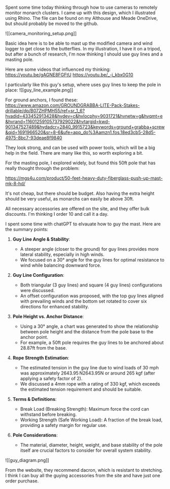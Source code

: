 
Spent some time today thinking through how to use cameras to remotely monitor monarch clusters.
I came up with this design, which I illustrated using Rhino. The file can be found on my Althouse and Meade OneDrive, but should probably be moved to the github. 

![[camera_monitoring_setup.png]]

Basic idea here is to be able to mast up the modified camera and wind logger to get close to the butterflies. In my illustration, I have it on a tripod, but after a bunch of research, I'm now thinking I should use guy lines and a masting pole. 

Here are some videos that influenced my thinking:
https://youtu.be/gAGNE8FGFtU
https://youtu.be/_-j_kbx0G10

I particularly like this guy's setup, where uses guy lines to keep the pole in place:
![[guy_line_example.png]]

For ground anchors, I found these:
https://www.amazon.com/GROUNDGRABBA-LITE-Pack-Stakes-drillable/dp/B07ZHPMH55/ref=sr_1_6?hvadid=433452913428&hvdev=c&hvlocphy=9031721&hvnetw=g&hvqmt=e&hvrand=11601259105737929022&hvtargid=kwd-901347527489&hydadcr=2840_9915723&keywords=ground+grabba+screw&qid=1691966520&sr=8-6&ufe=app_do%3Aamzn1.fos.18ed3cb5-28d5-4975-8bc7-93deae8f9840

They look strong, and can be used with power tools, which will be a big help in the field. There are many like this, so worth exploring a bit. 

For the masting pole, I explored widely, but found this 50ft pole that has really thought through the problem:

 https://mgs4u.com/product/50-feet-heavy-duty-fiberglass-push-up-mast-mk-8-hd/

It's not cheap, but there should be budget. Also having the extra height should be very useful, as monarchs can easily be above 30ft. 

All necessary accessories are offered on the site, and they offer bulk discounts. I'm thinking I order 10 and call it a day. 

I spent some time with chatGPT to elvauate how to guy the mast. Here are the summary points:
1. **Guy Line Angle & Stability**:
    
    - A steeper angle (closer to the ground) for guy lines provides more lateral stability, especially in high winds.
    - We focused on a 30° angle for the guy lines for optimal resistance to wind while balancing downward force.
2. **Guy Line Configuration**:
    
    - Both triangular (3 guy lines) and square (4 guy lines) configurations were discussed.
    - An offset configuration was proposed, with the top guy lines aligned with prevailing winds and the bottom set rotated to cover six directions for enhanced stability.
3. **Pole Height vs. Anchor Distance**:
    
    - Using a 30° angle, a chart was generated to show the relationship between pole height and the distance from the pole base to the anchor point.
    - For example, a 50ft pole requires the guy lines to be anchored about 28.87ft from the base.
4. **Rope Strength Estimation**:
    
    - The estimated tension in the guy line due to wind loads of 30 mph was approximately 2643.95 N2643.95N or around 265 kgf (after applying a safety factor of 2).
    - We discussed a 4mm rope with a rating of 330 kgf, which exceeds the estimated tension requirement and should be suitable.
5. **Terms & Definitions**:
    
    - Break Load (Breaking Strength): Maximum force the cord can withstand before breaking.
    - Working Strength (Safe Working Load): A fraction of the break load, providing a safety margin for regular use.
6. **Pole Considerations**:
    
    - The material, diameter, height, weight, and base stability of the pole itself are crucial factors to consider for overall system stability.

![[guy_diagram.png]]

From the website, they recommend dacron, which is resistant to stretching. I think I can buy all the guying accessories from the site and have just one order purchase. 